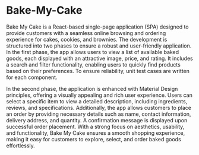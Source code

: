 # Bake-My-Cake
Bake My Cake is a React-based single-page application (SPA) designed to provide customers with a seamless online browsing and ordering experience for cakes, cookies, and brownies. The development is structured into two phases to ensure a robust and user-friendly application. In the first phase, the app allows users to view a list of available baked goods, each displayed with an attractive image, price, and rating. It includes a search and filter functionality, enabling users to quickly find products based on their preferences. To ensure reliability, unit test cases are written for each component.

In the second phase, the application is enhanced with Material Design principles, offering a visually appealing and rich user experience. Users can select a specific item to view a detailed description, including ingredients, reviews, and specifications. Additionally, the app allows customers to place an order by providing necessary details such as name, contact information, delivery address, and quantity. A confirmation message is displayed upon successful order placement. With a strong focus on aesthetics, usability, and functionality, Bake My Cake ensures a smooth shopping experience, making it easy for customers to explore, select, and order baked goods effortlessly. 
